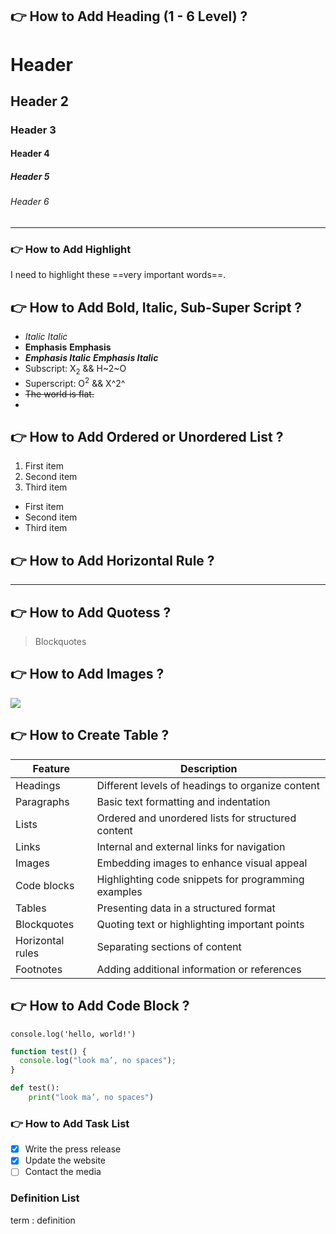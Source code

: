 ## 👉 How to Add Heading (1 - 6 Level) ?

# Header

## Header 2

### Header 3

#### Header 4

##### Header 5

###### Header 6

<hr>

### 👉 How to Add Highlight

I need to highlight these ==very important words==.

## 👉 How to Add Bold, Italic, Sub-Super Script ?

- _Italic_ _Italic_
- **Emphasis** **Emphasis**
- **_Emphasis Italic_** **_Emphasis Italic_**
- Subscript: X<sub>2</sub>  && H~2~O
- Superscript: O<sup>2</sup> && X^2^ 
- ~~The world is flat.~~ 
- 

## 👉 How to Add Ordered or Unordered List ?

1. First item
2. Second item
3. Third item

- First item
- Second item
- Third item

## 👉 How to Add Horizontal Rule ?

---

## 👉 How to Add Quotess ?

> Blockquotes

## 👉 How to Add Images ?

![](https://i0.wp.com/www.globalemancipation.ngo/wp-content/uploads/2017/09/github-logo.png?ssl=1)

## 👉 How to Create Table ?

| Feature          | Description                                         |
| ---------------- | --------------------------------------------------- |
| Headings         | Different levels of headings to organize content    |
| Paragraphs       | Basic text formatting and indentation               |
| Lists            | Ordered and unordered lists for structured content  |
| Links            | Internal and external links for navigation          |
| Images           | Embedding images to enhance visual appeal           |
| Code blocks      | Highlighting code snippets for programming examples |
| Tables           | Presenting data in a structured format              |
| Blockquotes      | Quoting text or highlighting important points       |
| Horizontal rules | Separating sections of content                      |
| Footnotes        | Adding additional information or references         |

## 👉 How to Add Code Block ?

`console.log('hello, world!')`

```javascript
function test() {
  console.log("look ma’, no spaces");
}
```

```python
def test():
    print("look ma’, no spaces")
```

### 👉 How to Add Task List

- [x] Write the press release
- [x] Update the website
- [ ] Contact the media

### Definition List

term
: definition
